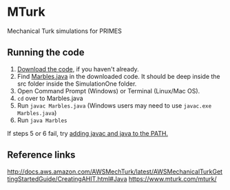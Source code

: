 MTurk
=====

Mechanical Turk simulations for PRIMES

Running the code
----------------
1. [Download the code,](https://github.com/Cheezecorner/MTurk/archive/master.zip) if you haven't already.
2. Find [Marbles.java](https://github.com/Cheezecorner/MTurk/blob/master/SimulationOne/src/com/javaworld/media/j2d/Marbles.java) in the downloaded code. It should be deep inside the src folder inside the SimulationOne folder.
3. Open Command Prompt (Windows) or Terminal (Linux/Mac OS).
4. `cd` over to Marbles.java
5. Run `javac Marbles.java` (Windows users may need to use `javac.exe Marbles.java`)
6. Run `java Marbles`

If steps 5 or 6 fail, try [adding javac and java to the PATH.](http://docs.oracle.com/javase/tutorial/essential/environment/paths.html)

Reference links
---------------
http://docs.aws.amazon.com/AWSMechTurk/latest/AWSMechanicalTurkGettingStartedGuide/CreatingAHIT.html#Java
https://www.mturk.com/mturk/
